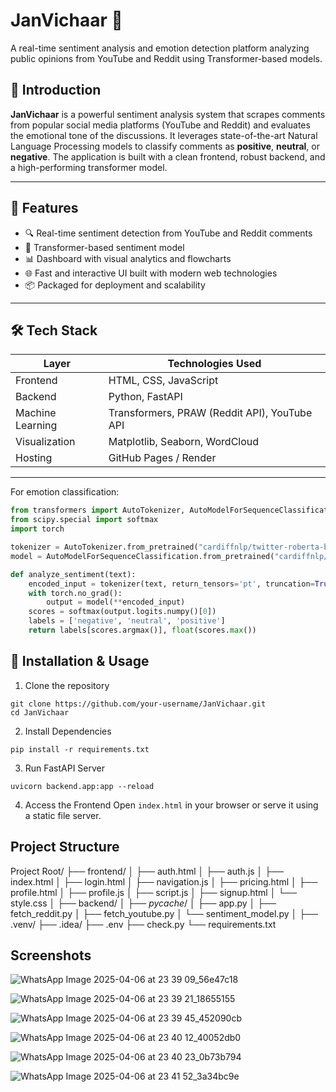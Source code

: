 # JanVichaar 🎯
A real-time sentiment analysis and emotion detection platform analyzing public opinions from YouTube and Reddit using Transformer-based models.

## 🚀 Introduction

**JanVichaar** is a powerful sentiment analysis system that scrapes comments from popular social media platforms (YouTube and Reddit) and evaluates the emotional tone of the discussions. It leverages state-of-the-art Natural Language Processing models to classify comments as **positive**, **neutral**, or **negative**. The application is built with a clean frontend, robust backend, and a high-performing transformer model.

---

## 🧠 Features

- 🔍 Real-time sentiment detection from YouTube and Reddit comments
- 🤖 Transformer-based sentiment model 
- 📊 Dashboard with visual analytics and flowcharts
- 🌐 Fast and interactive UI built with modern web technologies
- 📦 Packaged for deployment and scalability

---

## 🛠️ Tech Stack

| Layer       | Technologies Used                                |
|------------|--------------------------------------------------|
| Frontend   | HTML, CSS, JavaScript                            |
| Backend    | Python, FastAPI                                  |
| Machine Learning | Transformers, PRAW (Reddit API), YouTube API |
| Visualization | Matplotlib, Seaborn, WordCloud                |
| Hosting    | GitHub Pages / Render     |

---

For emotion classification:

```python
from transformers import AutoTokenizer, AutoModelForSequenceClassification
from scipy.special import softmax
import torch

tokenizer = AutoTokenizer.from_pretrained("cardiffnlp/twitter-roberta-base-sentiment")
model = AutoModelForSequenceClassification.from_pretrained("cardiffnlp/twitter-roberta-base-sentiment")

def analyze_sentiment(text):
    encoded_input = tokenizer(text, return_tensors='pt', truncation=True)
    with torch.no_grad():
        output = model(**encoded_input)
    scores = softmax(output.logits.numpy()[0])
    labels = ['negative', 'neutral', 'positive']
    return labels[scores.argmax()], float(scores.max())
```

## 🔧 Installation & Usage

1. Clone the repository

```
git clone https://github.com/your-username/JanVichaar.git
cd JanVichaar
```
2. Install Dependencies

```
pip install -r requirements.txt
```

3. Run FastAPI Server

```
uvicorn backend.app:app --reload
```

4. Access the Frontend
Open ```index.html``` in your browser or serve it using a static file server.

## Project Structure

Project Root/
├── frontend/
│   ├── auth.html
│   ├── auth.js
│   ├── index.html
│   ├── login.html
│   ├── navigation.js
│   ├── pricing.html
│   ├── profile.html
│   ├── profile.js
│   ├── script.js
│   ├── signup.html
│   └── style.css
│
├── backend/
│   ├── _pycache_/
│   ├── app.py
│   ├── fetch_reddit.py
│   ├── fetch_youtube.py
│   └── sentiment_model.py
│
├── .venv/
├── .idea/
├── .env
├── check.py
└── requirements.txt

## Screenshots

![WhatsApp Image 2025-04-06 at 23 39 09_56e47c18](https://github.com/user-attachments/assets/2de7561b-2cef-4198-8906-327bd2cfb816)

![WhatsApp Image 2025-04-06 at 23 39 21_18655155](https://github.com/user-attachments/assets/05e59700-2b39-4751-a473-b606ee16924d)

![WhatsApp Image 2025-04-06 at 23 39 45_452090cb](https://github.com/user-attachments/assets/904c6f4d-d08f-4f3e-baed-35c27a909b49)

![WhatsApp Image 2025-04-06 at 23 40 12_40052db0](https://github.com/user-attachments/assets/a0beab1b-9ec5-419b-9ebd-2e2ed85e9c56)

![WhatsApp Image 2025-04-06 at 23 40 23_0b73b794](https://github.com/user-attachments/assets/dfa2c645-ed3e-44ea-a3d0-94bde53729bd)

![WhatsApp Image 2025-04-06 at 23 41 52_3a34bc9e](https://github.com/user-attachments/assets/fc571d1b-d4f2-429f-a502-ba57227bb273)



